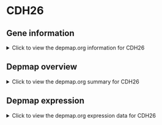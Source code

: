 <h1>CDH26</h1>

<h2>Gene information</h2>
<details>
  <summary>Click to view the depmap.org information for CDH26</summary>
  <iframe src="https://depmap.org/portal/gene/CDH26?tab=about" style="border:none;width:100%;height:800px"></iframe>
</details>

<h2>Depmap overview</h2>
<details>
  <summary>Click to view the depmap.org summary for CDH26</summary>
  <iframe src="https://depmap.org/portal/gene/CDH26?tab=overview" style="border:none;width:100%;height:800px"></iframe>
</details>

<h2>Depmap expression</h2>
<details>
  <summary>Click to view the depmap.org expression data for CDH26</summary>
  <iframe src="https://depmap.org/portal/gene/CDH26?tab=characterization" style="border:none;width:100%;height:800px"></iframe>
</details>


<!--
<h2>Reactome Pathway diagram</h2>
PNAME
-->


